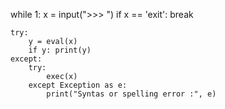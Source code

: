 while 1:
	x = input(">>> ")
	if x == 'exit':
		break

	try:
		y = eval(x)
		if y: print(y)
	except:
		try:
			exec(x)
		except Exception as e:
			print("Syntas or spelling error :", e)
			
